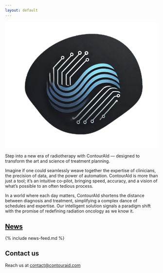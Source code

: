 ```yaml
---
layout: default
---
```


<style>
.center-content {
    text-align: center;
}

.logo {
    border: unset;
    box-shadow: unset;
    width: 500px;
}

.left-content {
    text-align: left;
}
}
</style>

<div class="center-content"></div>
<img class="logo" src="/assets/images/contouraid-logo.png" alt="ContourAId logo">
<div class="left-content"></div>

Step into a new era of radiotherapy with ContourAId — designed to transform the art and science of treatment planning.

Imagine if one could seamlessly weave together the expertise of clinicians, the precision of data, and the power of automation. ContourAId is more than just a tool; it’s an intuitive co-pilot, bringing speed, accuracy, and a vision of what’s possible to an often tedious process. 

In a world where each day matters, ContourAId shortens the distance between diagnosis and treatment, simplifying a complex dance of schedules and expertise. Our intelligent solution signals a paradigm shift with the promise of redefining radiation oncology as we know it.

## [News](news.md)

<style>
h2 a {
   color: black;
}
</style>

{% include news-feed.md %}

## Contact us

Reach us at [contact@contouraid.com](mailto:contact@contouraid.com)